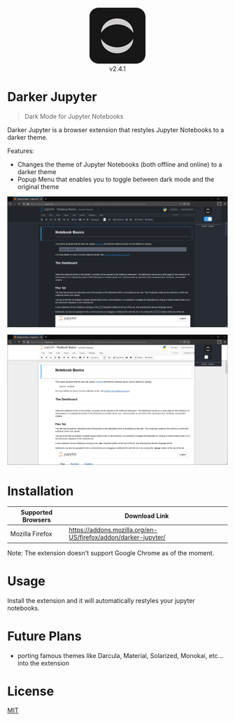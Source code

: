 <p align="center">
  <img src="images/icon128.png">
  <br/>
  v2.4.1
</p>

# Darker Jupyter
> Dark Mode for Jupyter Notebooks

Darker Jupyter is a browser extension that restyles Jupyter Notebooks to a darker theme.

Features:
- Changes the theme of Jupyter Notebooks (both offline and online) to a darker theme
- Popup Menu that enables you to toggle between dark mode and the original theme

![Dark mode activated](Screenshots/screenshot1.png)

![Dark mode deactivated](Screenshots/screenshot2.png)

# Installation
| Supported Browsers | Download Link |
| --- | --- |
| Mozilla Firefox | https://addons.mozilla.org/en-US/firefox/addon/darker-jupyter/ |

Note: The extension doesn't support Google Chrome as of the moment.

# Usage
Install the extension and it will automatically restyles your jupyter notebooks.

# Future Plans
- porting famous themes like Darcula, Material, Solarized, Monokai, etc... into the extension

# License
[MIT](LICENSE)
